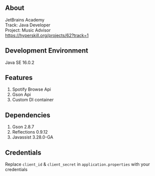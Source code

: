 ## About
JetBrains Academy  
Track: Java Developer  
Project: Music Advisor  
https://hyperskill.org/projects/62?track=1
## Development Environment
Java SE 16.0.2
## Features
1. Spotify Browse Api  
2. Gson Api  
3. Custom DI container
## Dependencies
1. Gson 2.8.7
2. Reflections 0.9.12
3. Javassist 3.28.0-GA
## Credentials
Replace `client_id` & `client_secret` in `application.properties` with your credentials
